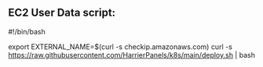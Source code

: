 ## EC2 User Data script:

#!/bin/bash

export EXTERNAL_NAME=$(curl -s checkip.amazonaws.com)
curl -s https://raw.githubusercontent.com/HarrierPanels/k8s/main/deploy.sh | bash
